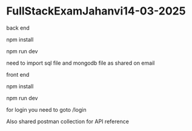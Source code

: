 # FullStackExamJahanvi14-03-2025

back end

npm install

npm run dev

need to import sql file and mongodb file as shared on email

front end

npm install

npm run dev

for login you need to goto /login

Also shared postman collection for API reference
